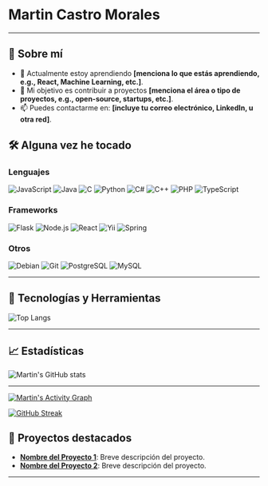 # Martin Castro Morales

---

## 🚀 Sobre mí

- 🌱 Actualmente estoy aprendiendo **[menciona lo que estás aprendiendo, e.g., React, Machine Learning, etc.]**.
- 💼 Mi objetivo es contribuir a proyectos **[menciona el área o tipo de proyectos, e.g., open-source, startups, etc.]**.
- 📫 Puedes contactarme en: **[incluye tu correo electrónico, LinkedIn, u otra red]**.

## 🛠️ Alguna vez he tocado
### Lenguajes

![JavaScript](https://img.shields.io/badge/JavaScript-F7DF1E?style=for-the-badge&logo=javascript&logoColor=black)
![Java](https://img.shields.io/badge/Java-007396?style=for-the-badge&logo=java&logoColor=white)
![C](https://img.shields.io/badge/C-A8B9CC?style=for-the-badge&logo=c&logoColor=white)
![Python](https://img.shields.io/badge/Python-3776AB?style=for-the-badge&logo=python&logoColor=white)
![C#](https://img.shields.io/badge/C%23-239120?style=for-the-badge&logo=c-sharp&logoColor=white)
![C++](https://img.shields.io/badge/C++-00599C?style=for-the-badge&logo=cplusplus&logoColor=white)
![PHP](https://img.shields.io/badge/PHP-777BB4?style=for-the-badge&logo=php&logoColor=white)
![TypeScript](https://img.shields.io/badge/TypeScript-3178C6?style=for-the-badge&logo=typescript&logoColor=white)

### Frameworks
![Flask](https://img.shields.io/badge/Flask-000000?style=for-the-badge&logo=flask&logoColor=white)
![Node.js](https://img.shields.io/badge/Node.js-339933?style=for-the-badge&logo=nodedotjs&logoColor=white)
![React](https://img.shields.io/badge/React-61DAFB?style=for-the-badge&logo=react&logoColor=black)
![Yii](https://img.shields.io/badge/Yii-FF5722?style=for-the-badge&logo=yii&logoColor=white)
![Spring](https://img.shields.io/badge/Spring-6DB33F?style=for-the-badge&logo=spring&logoColor=white)

### Otros

![Debian](https://img.shields.io/badge/Debian-A81D33?style=for-the-badge&logo=debian&logoColor=white)
![Git](https://img.shields.io/badge/Git-F05032?style=for-the-badge&logo=git&logoColor=white)
![PostgreSQL](https://img.shields.io/badge/PostgreSQL-4169E1?style=for-the-badge&logo=postgresql&logoColor=white)
![MySQL](https://img.shields.io/badge/MySQL-4479A1?style=for-the-badge&logo=mysql&logoColor=white)


---

## 🔧 Tecnologías y Herramientas

![Top Langs](https://github-readme-stats.vercel.app/api/top-langs/?username=MartinCastroMorales-mcm&layout=compact&theme=radical&hide=jupyter%20notebook)

---

## 📈 Estadísticas

![Martin's GitHub stats](https://github-readme-stats.vercel.app/api?username=MartinCastroMorales-mcm&show_icons=true&theme=radical)

---
[![Martin's Activity Graph](https://github-readme-activity-graph.vercel.app/graph?username=MartinCastroMorales-mcm&theme=react-dark)](https://github.com/ashutosh00710/github-readme-activity-graph)

[![GitHub Streak](https://streak-stats.demolab.com?user=MartinCastroMorales-mcm&theme=radical)](https://git.io/streak-stats)

## 🌟 Proyectos destacados

- **[Nombre del Proyecto 1](#)**: Breve descripción del proyecto.
- **[Nombre del Proyecto 2](#)**: Breve descripción del proyecto.

---
